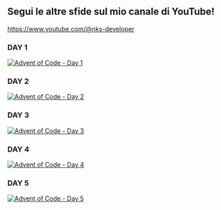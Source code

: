 ## Segui le altre sfide sul mio canale di YouTube!
https://www.youtube.com/@nks-developer

### DAY 1
[![Advent of Code - Day 1](https://img.youtube.com/vi/Q8dsbG1B6Mk/0.jpg)](https://www.youtube.com/watch?v=Q8dsbG1B6Mk)

### DAY 2
[![Advent of Code - Day 2](https://img.youtube.com/vi/Y5TWOTQOGc8/0.jpg)](https://www.youtube.com/watch?v=Y5TWOTQOGc8)

### DAY 3
[![Advent of Code - Day 3](https://img.youtube.com/vi/rMp2mYPd82k/0.jpg)](https://www.youtube.com/watch?v=rMp2mYPd82k)

### DAY 4
[![Advent of Code - Day 4](https://img.youtube.com/vi/2juPV3bVB6Q/0.jpg)](https://www.youtube.com/watch?v=2juPV3bVB6Q)

### DAY 5
[![Advent of Code - Day 5](https://img.youtube.com/vi/XrRgxZC4d98/0.jpg)](https://www.youtube.com/watch?v=XrRgxZC4d98)
